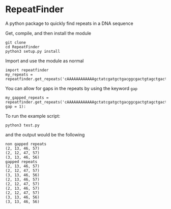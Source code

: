 # RepeatFinder
A python package to quickly find repeats in a DNA sequence

Get, compile, and then install the module
```
git clone
cd RepeatFinder
python3 setup.py install
```

Import and use the module as normal
```
import repeatfinder
my_repeats = repeatfinder.get_repeats('cAAAAAAAAAAAAgctatcgatgctgacggcgactgtagctgactAAAAAAAAAAAAt'):
```

You can allow for gaps in the repeats by using the keyword `gap`
```
my_gapped_repeats = repeatfinder.get_repeats('cAAAAAAAAAAAAgctatcgatgctgacggcgactgtagctgactAAAAAAAAAAAAt', gap = 1):
```

To run the example script:
```
python3 test.py
```
and the output would be the following
```
non gapped repeats
(2, 13, 46, 57)
(2, 12, 47, 57)
(3, 13, 46, 56)
gapped repeats
(2, 13, 46, 57)
(2, 12, 47, 57)
(3, 13, 46, 56)
(2, 13, 46, 57)
(2, 12, 47, 57)
(2, 13, 46, 57)
(2, 12, 47, 57)
(3, 13, 46, 56)
(3, 13, 46, 56)
```
